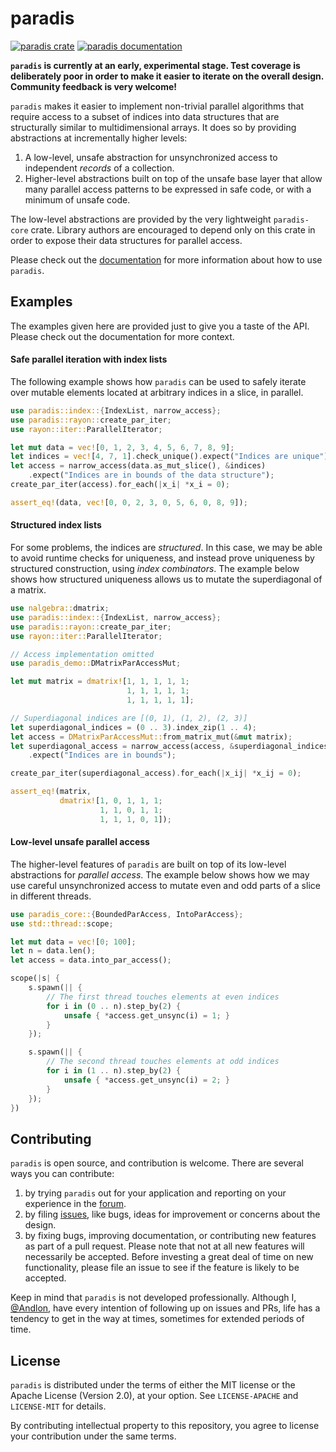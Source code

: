 # paradis

[![paradis crate](https://img.shields.io/crates/v/paradis.svg)](https://crates.io/crates/paradis)
[![paradis documentation](https://docs.rs/paradis/badge.svg)](https://docs.rs/paradis)

**`paradis` is currently at an early, experimental stage.
  Test coverage is deliberately poor in order to make it easier to iterate on the
  overall design. Community feedback is very welcome!**

`paradis` makes it easier to implement non-trivial parallel algorithms that require
access to a subset of indices into data structures that are structurally similar
to multidimensional arrays. It does so by providing abstractions at incrementally higher levels:

1. A low-level, unsafe abstraction for unsynchronized access to independent
   *records* of a collection.
2. Higher-level abstractions built on top of the unsafe base layer that allow many
   parallel access patterns to be expressed in safe code, or with a minimum of unsafe code.

The low-level abstractions are provided by the very lightweight `paradis-core` crate.
Library authors are encouraged to depend only on this crate in order to expose their
data structures for parallel access.

Please check out the [documentation](https://docs.rs/paradis) for more information
about how to use `paradis`.

## Examples

The examples given here are provided just to give you a taste of
the API. Please check out the documentation for more context.

#### Safe parallel iteration with index lists

The following example shows how `paradis` can be used to safely iterate
over mutable elements located at arbitrary indices in a slice, in parallel. 

```rust
use paradis::index::{IndexList, narrow_access};
use paradis::rayon::create_par_iter;
use rayon::iter::ParallelIterator;

let mut data = vec![0, 1, 2, 3, 4, 5, 6, 7, 8, 9];
let indices = vec![4, 7, 1].check_unique().expect("Indices are unique");
let access = narrow_access(data.as_mut_slice(), &indices)
    .expect("Indices are in bounds of the data structure");
create_par_iter(access).for_each(|x_i| *x_i = 0);

assert_eq!(data, vec![0, 0, 2, 3, 0, 5, 6, 0, 8, 9]);
```

#### Structured index lists

For some problems, the indices are *structured*. In this case, we may be able to
avoid runtime checks for uniqueness, and instead prove uniqueness by structured
construction, using *index combinators*. The example below shows how structured
uniqueness allows us to mutate the superdiagonal of a matrix.

```rust
use nalgebra::dmatrix;
use paradis::index::{IndexList, narrow_access};
use paradis::rayon::create_par_iter;
use rayon::iter::ParallelIterator;

// Access implementation omitted
use paradis_demo::DMatrixParAccessMut;

let mut matrix = dmatrix![1, 1, 1, 1, 1;
                          1, 1, 1, 1, 1;
                          1, 1, 1, 1, 1];

// Superdiagonal indices are [(0, 1), (1, 2), (2, 3)]
let superdiagonal_indices = (0 .. 3).index_zip(1 .. 4);
let access = DMatrixParAccessMut::from_matrix_mut(&mut matrix);
let superdiagonal_access = narrow_access(access, &superdiagonal_indices)
    .expect("Indices are in bounds");

create_par_iter(superdiagonal_access).for_each(|x_ij| *x_ij = 0);

assert_eq!(matrix,
           dmatrix![1, 0, 1, 1, 1;
                    1, 1, 0, 1, 1;
                    1, 1, 1, 0, 1]);
```

#### Low-level unsafe parallel access

The higher-level features of `paradis` are built on top of its low-level abstractions for *parallel access*.
The example below shows how we may use careful unsynchronized access to
mutate even and odd parts of a slice in different threads.

```rust
use paradis_core::{BoundedParAccess, IntoParAccess};
use std::thread::scope;

let mut data = vec![0; 100];
let n = data.len();
let access = data.into_par_access();

scope(|s| {
    s.spawn(|| {
        // The first thread touches elements at even indices
        for i in (0 .. n).step_by(2) {
            unsafe { *access.get_unsync(i) = 1; }
        }
    });

    s.spawn(|| {
        // The second thread touches elements at odd indices
        for i in (1 .. n).step_by(2) {
            unsafe { *access.get_unsync(i) = 2; }
        }
    });
})
```

## Contributing

`paradis` is open source, and contribution is welcome. There are several ways you can contribute:

1. by trying `paradis` out for your application and reporting on
   your experience in the [forum](https://github.com/Andlon/paradis/discussions).
2. by filing [issues](https://github.com/Andlon/paradis/issues), like bugs, ideas for improvement or concerns about the design.
3. by fixing bugs, improving documentation, or contributing new features as part of a pull request.
   Please note that not at all new features will necessarily be accepted.
   Before investing a great deal of time on new functionality, please file an issue
   to see if the feature is likely to be accepted.

Keep in mind that `paradis` is not developed professionally.
Although I, [@Andlon](https://github.com/Andlon), have every intention of following up on issues and PRs, life has a tendency
to get in the way at times, sometimes for extended periods of time.

## License

`paradis` is distributed under the terms of either the MIT license or the Apache License (Version 2.0), at your option.
See `LICENSE-APACHE` and `LICENSE-MIT` for details.

By contributing intellectual property to this repository, you agree to license your contribution
under the same terms.




   